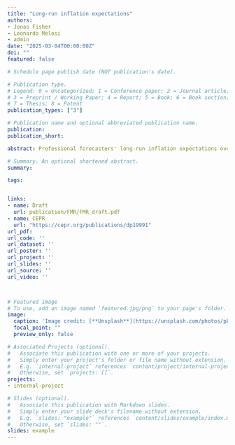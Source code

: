 ```yaml
---
title: "Long-run inflation expectations"
authors: 
- Jonas Fisher
- Leonardo Melosi
- admin
date: "2025-03-04T00:00:00Z"
doi: ""
featured: false

# Schedule page publish date (NOT publication's date).

# Publication type.
# Legend: 0 = Uncategorized; 1 = Conference paper; 2 = Journal article;
# 3 = Preprint / Working Paper; 4 = Report; 5 = Book; 6 = Book section;
# 7 = Thesis; 8 = Patent
publication_types: ["3"]

# Publication name and optional abbreviated publication name.
publication: 
publication_short: 

abstract: Professional forecasters' long-run inflation expectations overreact to news and exhibit persistent, predictable biases in forecast errors. A model incorporating overconfidence in private information and a persistent expectations bias - which generates persistent forecast errors across most forecasters - accounts for these two features of the data, offering a valuable tool for studying long-run inflation expectations. Our analysis highlights substantial, time-varying heterogeneity in forecasters' responses to public information, with sensitivity declining across all forecasters when monetary policy is constrained by the effective lower bound. The model provides a framework to evaluate whether policymakers’ communicated inflation paths are consistent with anchored long-run expectations. 

# Summary. An optional shortened abstract.
summary: 

tags: 


links: 
- name: Draft
  url: publication/FMR/FMR_draft.pdf
- name: CEPR
  url: "https://cepr.org/publications/dp19991"
url_pdf: 
url_code: ''
url_dataset: ''
url_poster: ''
url_project: ''
url_slides: ''
url_source: ''
url_video: ''



# Featured image
# To use, add an image named `featured.jpg/png` to your page's folder. 
image:
  caption: 'Image credit: [**Unsplash**](https://unsplash.com/photos/pLCdAaMFLTE)'
  focal_point: ""
  preview_only: false

# Associated Projects (optional).
#   Associate this publication with one or more of your projects.
#   Simply enter your project's folder or file name without extension.
#   E.g. `internal-project` references `content/project/internal-project/index.md`.
#   Otherwise, set `projects: []`.
projects:
- internal-project

# Slides (optional).
#   Associate this publication with Markdown slides.
#   Simply enter your slide deck's filename without extension.
#   E.g. `slides: "example"` references `content/slides/example/index.md`.
#   Otherwise, set `slides: ""`.
slides: example
---
```

